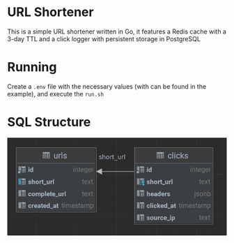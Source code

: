 # URL Shortener

This is a simple URL shortener written in Go, it features a Redis cache with a 3-day TTL and a click logger with persistent storage in PostgreSQL

# Running

Create a `.env` file with the necessary values (with can be found in the example), and execute the `run.sh`

# SQL Structure

![SQL Diagram](assets/sql_diagram.png)